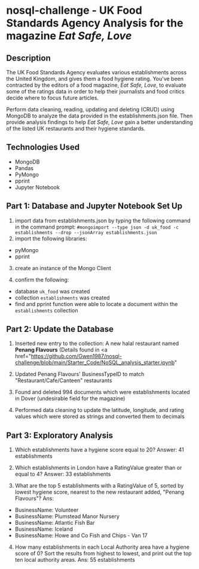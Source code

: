 # nosql-challenge - UK Food Standards Agency Analysis for the magazine <i>Eat Safe, Love</i>

Description
-----------
The UK Food Standards Agency evaluates various establishments across the United Kingdom, and gives them a food hygiene rating. You've been contracted by the editors of a food magazine, <i>Eat Safe, Love</i>, to evaluate some of the ratings data in order to help their journalists and food critics decide where to focus future articles.

Perform data cleaning, reading, updating and deleting (CRUD) using MongoDB to analyze the data provided in the establishments.json file. Then provide analysis findings to help <i>Eat Safe, Love</i> gain a better understanding of the listed UK restaurants and their hygiene standards.

Technologies Used
------------------
- MongoDB
- Pandas
- PyMongo
- pprint
- Jupyter Notebook

Part 1: Database and Jupyter Notebook Set Up
--------------------------------------------
1. import data from establishments.json by typing the following command in the command prompt:
```#mongoimport --type json -d uk_food -c establishments --drop --jsonArray establishments.json```
2. import the following libraries:
- pyMongo
- pprint

3. create an instance of the Mongo Client

4. confirm the following:
- database ```uk_food``` was created
- collection ```establishments``` was created
- find and pprint function were able to locate a document within the ```establishments``` collection

Part 2: Update the Database
---------------------------
1. Inserted new entry to the collection: A new halal restaurant named <strong>Penang Flavours</strong> (Details found in <a href="https://github.com/Gwen1987/nosql-challenge/blob/main/Starter_Code/NoSQL_analysis_starter.ipynb"

3. Updated Penang Flavours' BusinessTypeID to match "Restaurant/Cafe/Canteen" restaurants

4. Found and deleted 994 documents which were establishments located in Dover (undesirable field for the magazine)

5. Performed data cleaning to update the latitude, longitude, and rating values which were stored as strings and converted them to decimals

Part 3: Exploratory Analysis
----------------------------
1. Which establishments have a hygiene score equal to 20?
Answer: 41 establishments
   
2. Which establishments in London have a RatingValue greater than or equal to 4?
Answer: 33 establishments

3. What are the top 5 establishments with a RatingValue of 5, sorted by lowest hygiene score, nearest to the new restaurant added, "Penang Flavours"?
Ans:
- BusinessName: Volunteer
- BusinessName: Plumstead Manor Nursery
- BusinessName: Atlantic Fish Bar
- BusinessName: Iceland
- BusinessName: Howe and Co Fish and Chips - Van 17

4. How many establishments in each Local Authority area have a hygiene score of 0? Sort the results from highest to lowest, and print out the top ten local authority areas.
Ans: 55 establishments


